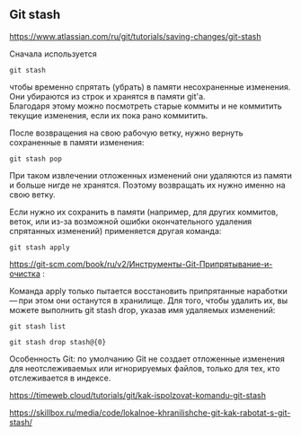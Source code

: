 ## Git stash

https://www.atlassian.com/ru/git/tutorials/saving-changes/git-stash



Сначала используется 

    git stash

чтобы временно спрятать (убрать) в памяти несохраненные изменения. Они убираются из строк и хранятся в памяти git'a.  
Благодаря этому можно посмотреть старые коммиты и не коммитить текущие изменения, если их пока рано коммитить.  

После возвращения на свою рабочую ветку, нужно вернуть сохраненные в памяти изменения:

    git stash pop

При таком извлечении отложенных изменений они удаляются из памяти и больше нигде не хранятся. Поэтому возвращать их нужно именно на свою ветку.

Если нужно их сохранить в памяти (например, для других коммитов, веток, или из-за возможной ошибки окончательного удаления спрятанных изменений) применяется другая команда:  

    git stash apply



https://git-scm.com/book/ru/v2/Инструменты-Git-Припрятывание-и-очистка :

Команда apply только пытается восстановить припрятанные наработки — при этом они останутся в хранилище. Для того, чтобы удалить их, вы можете выполнить git stash drop, указав имя удаляемых изменений:

    git stash list

    git stash drop stash@{0}


Особенность Git: по умолчанию Git не создает отложенные изменения для неотслеживаемых или игнорируемых файлов, только для тех, кто отслеживается в индексе.


https://timeweb.cloud/tutorials/git/kak-ispolzovat-komandu-git-stash

https://skillbox.ru/media/code/lokalnoe-khranilishche-git-kak-rabotat-s-git-stash/
